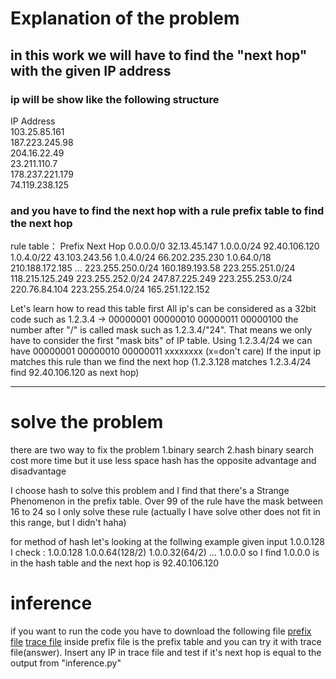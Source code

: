 # Explanation of the problem
## in this work we will have to find the "next hop" with the given IP address
### ip will be show like the following structure

IP Address      
103.25.85.161      
187.223.245.98       
204.16.22.49        
23.211.110.7       
178.237.221.179    
74.119.238.125      

### and you have to find the next hop with a rule prefix table to find the next hop
rule table：
Prefix               Next Hop
0.0.0.0/0            32.13.45.147
1.0.0.0/24           92.40.106.120
1.0.4.0/22           43.103.243.56
1.0.4.0/24           66.202.235.230
1.0.64.0/18          210.188.172.185
...
223.255.250.0/24     160.189.193.58
223.255.251.0/24     118.215.125.249
223.255.252.0/24     247.87.225.249
223.255.253.0/24     220.76.84.104
223.255.254.0/24     165.251.122.152

Let's learn how to read this table first
All ip's can be considered as a 32bit code such as 
1.2.3.4 -> 00000001 00000010 00000011 00000100
the number after "/" is called mask such as 1.2.3.4/"24". That means we only have to consider the first "mask bits" of IP table. Using 1.2.3.4/24 we can have
00000001 00000010 00000011 xxxxxxxx (x=don't care)
If the input ip matches this rule than we find the next hop (1.2.3.128 matches 1.2.3.4/24 find 92.40.106.120 as next hop)

---

# solve the problem 
there are two way to fix the problem 1.binary search 2.hash
binary search cost more time but it use less space
hash has the opposite advantage and disadvantage

I choose hash to solve this problem and I find that there's a Strange Phenomenon in the prefix table. Over 99 of the rule have the mask between 16 to 24 so I only solve these rule (actually I have solve other does not fit in this range, but I didn't haha)

for method of hash let's looking at the follwing example
given input 1.0.0.128
I check :
1.0.0.128
1.0.0.64(128/2)
1.0.0.32(64/2)
...
1.0.0.0
so I find 1.0.0.0 is in the hash table and the next hop is 92.40.106.120

# inference
if you want to run the code you have to download the following file
[prefix file](https://drive.google.com/file/d/1gmu6AkGuIDF0V27t8sfDxx1abGtkgpa3/view?usp=sharing)
[trace file](https://drive.google.com/file/d/1GOHjsDsryoj0CR6dMlOmOo4Med7nt4qd/view?usp=sharing)
inside prefix file is the prefix table and you can try it with trace file(answer). Insert any IP in trace file and test if it's next hop is equal to the output from "inference.py"
